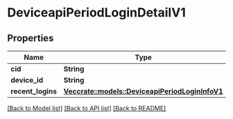 # DeviceapiPeriodLoginDetailV1

## Properties

Name | Type | Description | Notes
------------ | ------------- | ------------- | -------------
**cid** | **String** |  |
**device_id** | **String** |  |
**recent_logins** | [**Vec<crate::models::DeviceapiPeriodLoginInfoV1>**](deviceapi.LoginInfoV1.md) |  |

[[Back to Model list]](./README.md#documentation-for-models) [[Back to API list]](./README.md#documentation-for-api-endpoints) [[Back to README]](../README.md)
